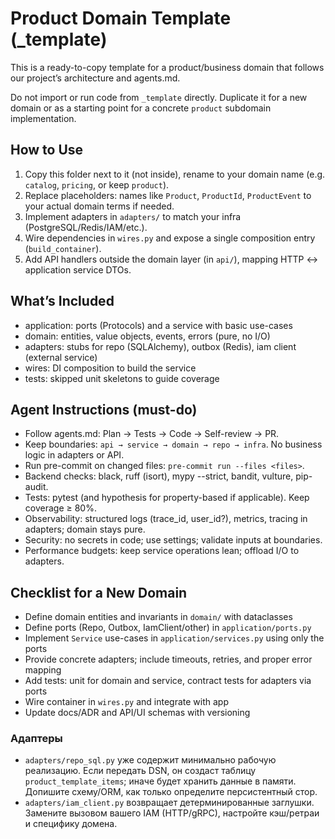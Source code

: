 # Product Domain Template (_template)

This is a ready-to-copy template for a product/business domain that follows our project’s architecture and agents.md.

Do not import or run code from `_template` directly. Duplicate it for a new domain or as a starting point for a concrete `product` subdomain implementation.

## How to Use

1) Copy this folder next to it (not inside), rename to your domain name (e.g. `catalog`, `pricing`, or keep `product`).
2) Replace placeholders: names like `Product`, `ProductId`, `ProductEvent` to your actual domain terms if needed.
3) Implement adapters in `adapters/` to match your infra (PostgreSQL/Redis/IAM/etc.).
4) Wire dependencies in `wires.py` and expose a single composition entry (`build_container`).
5) Add API handlers outside the domain layer (in `api/`), mapping HTTP <-> application service DTOs.

## What’s Included

- application: ports (Protocols) and a service with basic use-cases
- domain: entities, value objects, events, errors (pure, no I/O)
- adapters: stubs for repo (SQLAlchemy), outbox (Redis), iam client (external service)
- wires: DI composition to build the service
- tests: skipped unit skeletons to guide coverage

## Agent Instructions (must-do)

- Follow agents.md: Plan → Tests → Code → Self-review → PR.
- Keep boundaries: `api → service → domain → repo → infra`. No business logic in adapters or API.
- Run pre-commit on changed files: `pre-commit run --files <files>`.
- Backend checks: black, ruff (isort), mypy --strict, bandit, vulture, pip-audit.
- Tests: pytest (and hypothesis for property-based if applicable). Keep coverage ≥ 80%.
- Observability: structured logs (trace_id, user_id?), metrics, tracing in adapters; domain stays pure.
- Security: no secrets in code; use settings; validate inputs at boundaries.
- Performance budgets: keep service operations lean; offload I/O to adapters.

## Checklist for a New Domain

- Define domain entities and invariants in `domain/` with dataclasses
- Define ports (Repo, Outbox, IamClient/other) in `application/ports.py`
- Implement `Service` use-cases in `application/services.py` using only the ports
- Provide concrete adapters; include timeouts, retries, and proper error mapping
- Add tests: unit for domain and service, contract tests for adapters via ports
- Wire container in `wires.py` and integrate with app
- Update docs/ADR and API/UI schemas with versioning


### Адаптеры

- `adapters/repo_sql.py` уже содержит минимально рабочую реализацию. Если передать DSN,
  он создаст таблицу `product_template_items`; иначе будет хранить данные в памяти.
  Допишите схему/ORM, как только определите персистентный стор.
- `adapters/iam_client.py` возвращает детерминированные заглушки. Замените вызовом
  вашего IAM (HTTP/gRPC), настройте кэш/ретраи и специфику домена.

